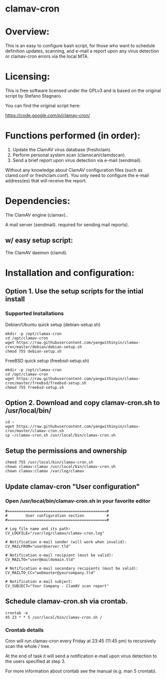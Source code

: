 clamav-cron
=========

# Overview:

This is an easy to configure bash script, for those who want to schedule definition updates, scanning, and e-mail a report upon any virus detection or clamav-cron errors via the local MTA.

# Licensing:

This is free software licensed under the GPLv3 and is based on the original script by Stefano Stagnaro.

You can find the original script here:

https://code.google.com/p/clamav-cron/

# Functions performed (in order):

1. Update the ClamAV virus database (freshclam).
2. Perform personal system scan (clamscan/clamdscan).
3. Send a brief report upon virus detection via e-mail (sendmail).

Without any knowledge about ClamAV configuration files (such as clamd.conf or freshclam.conf). You only need to configure the e-mail address(es) that will receive the report.

# Dependencies:

The ClamAV engine (clamav)..

A mail server (sendmail). required for sending mail reports).

## w/ easy setup script:

The ClamAV daemon (clamd).

# Installation and configuration:

## Option 1. Use the setup scripts for the intial install

### Supported Installations

Debian/Ubuntu quick setup (debian-setup.sh)
```
mkdir -p /opt/clamav-cron
cd /opt/clamav-cron
wget https://raw.githubusercontent.com/yangwithinyin/clamav-cron/master/debian/debian-setup.sh
chmod 755 debian-setup.sh
```

FreeBSD quick setup (freebsd-setup.sh)
```
mkdir -p /opt/clamav-cron
cd /opt/clamav-cron
wget https://raw.githubusercontent.com/yangwithinyin/clamav-cron/master/freebsd/freebsd-setup.sh
chmod 755 freebsd-setup.sh
```

## Option 2. Download and copy clamav-cron.sh to /usr/local/bin/

```
cd ~
wget https://raw.githubusercontent.com/yangwithinyin/clamav-cron/master/clamav-cron.sh
cp ~/clamav-cron.sh /usr/local/bin/clamav-cron.sh
```

## Setup the permissions and ownership

```
chmod 755 /usr/local/bin/clamav-cron.sh
chown clamav:clamav /usr/local/bin/clamav-cron.sh
chown clamav:clamav /var/log/clamav
```
## Update clamav-cron "User configuration"
### Open /usr/local/bin/clamav-cron.sh in your favorite editor

```
#============================================#
#        User configuration section          #
#============================================#

# Log file name and its path:
CV_LOGFILE="/var/log/clamav/clamav-cron.log" 

# Notification e-mail sender (will work when invalid):
CV_MAILFROM="user@server.tld" 

# Notification e-mail recipient (must be valid):
CV_MAILTO="user@maildomain.tld" 

# Notification e-mail secondary recipients (must be valid):
CV_MAILTO_CC="webmaster@yourcompany.tld" 

# Notification e-mail subject:
CV_SUBJECT="Your Company - ClamAV scan report" 
```

## Schedule clamav-cron.sh via crontab.

```
crontab -e 
45 23 * * 5 /usr/local/bin/clamav-cron.sh /
```

### Crontab details

Cron will run clamav-cron every Friday at 23:45 (11:45 pm) to recursively scan the whole / tree. 

At the end of task it will send a notification e-mail upon virus detection to the users specified at step 3. 

For more information about crontab see the manual (e.g. man 5 crontab).
